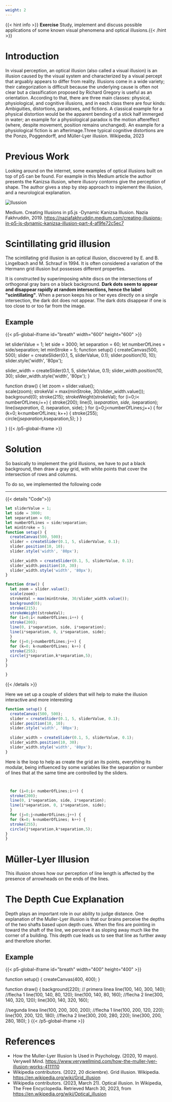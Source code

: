 ```yaml
---
weight: 2
---
```


{{< hint info >}} **Exercise**
Study, implement and discuss possible applications of some known visual phenomena and optical illusions.{{< /hint >}}

# Introduction

In visual perception, an optical illusion (also called a visual illusion) is an illusion caused by the visual system and characterized by a visual percept that arguably appears to differ from reality. Illusions come in a wide variety; their categorization is difficult because the underlying cause is often not clear but a classification proposed by Richard Gregory is useful as an orientation. According to that, there are three main classes: physical, physiological, and cognitive illusions, and in each class there are four kinds: Ambiguities, distortions, paradoxes, and fictions. A classical example for a physical distortion would be the apparent bending of a stick half immerged in water; an example for a physiological paradox is the motion aftereffect (where, despite movement, position remains unchanged). An example for a physiological fiction is an afterimage.Three typical cognitive distortions are the Ponzo, Poggendorff, and Müller-Lyer illusion. Wikipedia, 2023

# Previous Work

Looking around on the internet, some examples of optical illusions built on top of p5 can be found. For example in this Medium article the author presents
the Kanizsa illusion, where illusory contorns give the perception of shape. The author gives a step by step approach to implement the illusion, and a neurological
explanation.

![Ilussion](https://miro.medium.com/v2/resize:fit:640/format:webp/1*b9pai70Ql9-9TXdvsmrLlg.jpeg)

Medium. Creating Illusions in p5.js -Dynamic Kanizsa Illusion. Nazia Fakhruddin, 2019. https://naziafakhruddin.medium.com/creating-illusions-in-p5-js-dynamic-kanizsa-illusion-part-4-af9fe72c5ec7

# Scintillating grid illusion

The scintillating grid illusion is an optical illusion, discovered by E. and B. Lingelbach and M. Schrauf in 1994. It is often considered a variation of the Hermann grid illusion but possesses different properties.

It is constructed by superimposing white discs on the intersections of orthogonal gray bars on a black background. **Dark dots seem to appear and disappear rapidly at random intersections, hence the label "scintillating"**. When a person keeps his or her eyes directly on a single intersection, the dark dot does not appear. The dark dots disappear if one is too close to or too far from the image.

## Example

{{< p5-global-iframe id="breath" width="600" height="600" >}}


let sliderValue = 1;
let side = 3000;
let separation = 60;
let numberOfLines = side/separation;
let minStroke = 5;
function setup() {
  createCanvas(500, 500);
  slider = createSlider(0.1, 5, sliderValue, 0.1);
  slider.position(10, 10);
  slider.style('width', '80px');
  
  slider_width = createSlider(0.1, 5, sliderValue, 0.1);
  slider_width.position(10, 30);
  slider_width.style('width', '80px');
}

function draw() { 
  let zoom = slider.value();  
  scale(zoom);
  strokeVal = max(minStroke, 30/slider_width.value());
  background(0);
  stroke(215);
  strokeWeight(strokeVal);
  for (i=0;i< numberOfLines;i++) {
  stroke(200);
  line(0, i*separation, side, i*separation);
  line(i*separation, 0, i*separation, side);
  }
  for (j=0;j<numberOfLines;j++) {
  for (k=0; k<numberOfLines; k++) {
  stroke(255);
  circle(j*separation,k*separation,5);
}
}

}
{{< /p5-global-iframe >}}

# Solution

So basically to implement the grid illusions, we have to put a black background, then draw a gray grid, with white points that cover the intersection of rows and columns.

To do so, we implemented the following code 

---

{{< details "Code">}}
```js
let sliderValue = 1;
let side = 3000;
let separation = 60;
let numberOfLines = side/separation;
let minStroke = 5;
function setup() {
  createCanvas(500, 500);
  slider = createSlider(0.1, 5, sliderValue, 0.1);
  slider.position(10, 10);
  slider.style('width', '80px');
  
  slider_width = createSlider(0.1, 5, sliderValue, 0.1);
  slider_width.position(10, 30);
  slider_width.style('width', '80px');
}

function draw() { 
  let zoom = slider.value();  
  scale(zoom);
  strokeVal = max(minStroke, 30/slider_width.value());
  background(0);
  stroke(215);
  strokeWeight(strokeVal);
  for (i=0;i< numberOfLines;i++) {
  stroke(200);
  line(0, i*separation, side, i*separation);
  line(i*separation, 0, i*separation, side);
  }
  for (j=0;j<numberOfLines;j++) {
  for (k=0; k<numberOfLines; k++) {
  stroke(255);
  circle(j*separation,k*separation,5);
}
}

}
```
{{< /details >}}

Here we set up a couple of sliders that will help to make the illusion interactive and more interesting
```js
function setup() {
  createCanvas(500, 500);
  slider = createSlider(0.1, 5, sliderValue, 0.1);
  slider.position(10, 10);
  slider.style('width', '80px');
  
  slider_width = createSlider(0.1, 5, sliderValue, 0.1);
  slider_width.position(10, 30);
  slider_width.style('width', '80px');
}
```

Here is the loop to help as create the grid an its points, everything its modular, being influenced by some variables like the separation or number of lines that at the same time are controlled by the sliders.

```js


  for (i=0;i< numberOfLines;i++) {
  stroke(200);
  line(0, i*separation, side, i*separation);
  line(i*separation, 0, i*separation, side);
  }
  for (j=0;j<numberOfLines;j++) {
  for (k=0; k<numberOfLines; k++) {
  stroke(255);
  circle(j*separation,k*separation,5);
}
}
```
# Müller-Lyer Illusion

This illusion shows how our perception of line length is affected by the presence of arrowheads on the ends of the lines.

# The Depth Cue Explanation

Depth plays an important role in our ability to judge distance. One explanation of the Muller-Lyer illusion is that our brains perceive the depths of the two shafts based upon depth cues. When the fins are pointing in toward the shaft of the line, we perceive it as sloping away much like the corner of a building. This depth cue leads us to see that line as further away and therefore shorter.

## Example

{{< p5-global-iframe id="breath" width="400" height="400" >}}

function setup() {
createCanvas(400, 400);
}

function draw() {
background(220);
// primera linea
line(100, 140, 300, 140);
//flecha 1
line(100, 140, 80, 120);
line(100, 140, 80, 160);
//flecha 2
line(300, 140, 320, 120);
line(300, 140, 320, 160);

//segunda linea
line(100, 200, 300, 200);
//flecha 1
line(100, 200, 120, 220);
line(100, 200, 120, 180);
//flecha 2
line(300, 200, 280, 220);
line(300, 200, 280, 180);
}
{{< /p5-global-iframe >}}


# References

- How the Muller-Lyer Illusion Is Used in Psychology. (2020, 10 mayo). Verywell Mind. https://www.verywellmind.com/how-the-muller-lyer-illusion-works-4111110
- Wikipedia contributors. (2022, 20 diciembre). Grid illusion. Wikipedia. https://en.wikipedia.org/wiki/Grid_illusion
- Wikipedia contributors. (2023, March 21). Optical illusion. In Wikipedia, The Free Encyclopedia. Retrieved March 30, 2023, from https://en.wikipedia.org/wiki/Optical_illusion
